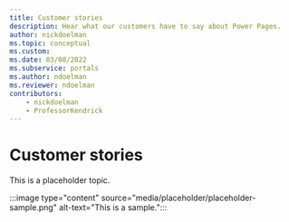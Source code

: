 ```yaml
---
title: Customer stories
description: Hear what our customers have to say about Power Pages.
author: nickdoelman
ms.topic: conceptual
ms.custom: 
ms.date: 03/08/2022
ms.subservice: portals
ms.author: ndoelman
ms.reviewer: ndoelman
contributors:
    - nickdoelman
    - ProfessorKendrick
---
```


# Customer stories

This is a placeholder topic.

:::image type="content" source="media/placeholder/placeholder-sample.png" alt-text="This is a sample.":::
